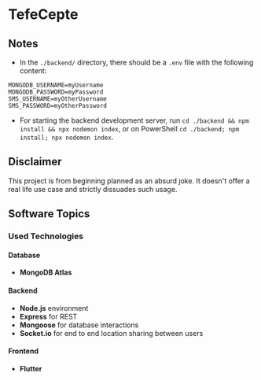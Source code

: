 
# TefeCepte

## Notes

 - In the `./backend/` directory, there should be a `.env` file with the following content:
 ```
MONGODB_USERNAME=myUsername
MONGODB_PASSWORD=myPassword
SMS_USERNAME=myOtherUsername
SMS_PASSWORD=myOtherPassword
 ```
 - For starting the backend development server, run `cd ./backend && npm install && npx nodemon index`, or on PowerShell `cd ./backend; npm install; npx nodemon index`.

## Disclaimer
This project is from beginning planned as an absurd joke. It doesn't offer a real life use case and strictly dissuades such usage.

## Software Topics

### Used Technologies

#### Database
- **MongoDB Atlas**

#### Backend
 - **Node.js** environment
 - **Express** for REST
 - **Mongoose** for database interactions
 - **Socket.io** for end to end location sharing between users

#### Frontend
 - **Flutter**
